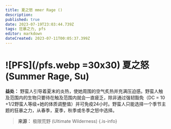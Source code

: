 ```yaml
---
title: 夏之怒 mmer Rage ()
description: 
published: true
date: 2023-07-19T23:03:44.739Z
tags: 狂暴之力, pfs
editor: markdown
dateCreated: 2023-07-11T00:05:37.399Z
---
```


# ![PFS](/pfs.webp =30x30) 夏之怒 (Summer Rage, Su)

**益处：** 野蛮人引导着夏末的炎热，使她周围的空气炙热并充满压迫感。野蛮人触及范围内的生物只要待在触及范围内就会一直疲乏，除非通过强韧豁免（DC = 10 +1/2野蛮人等级+她的体质调整值）并可免疫24小时。野蛮人只能选择一个季节主题的狂暴之力，从春季，夏季，秋季或冬季之怒中选择。

> **来源：** 极限荒野 (Ultimate Wilderness)
{.is-info}